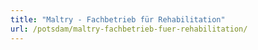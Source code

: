 ```yaml
---
title: "Maltry - Fachbetrieb für Rehabilitation"
url: /potsdam/maltry-fachbetrieb-fuer-rehabilitation/
---
```

